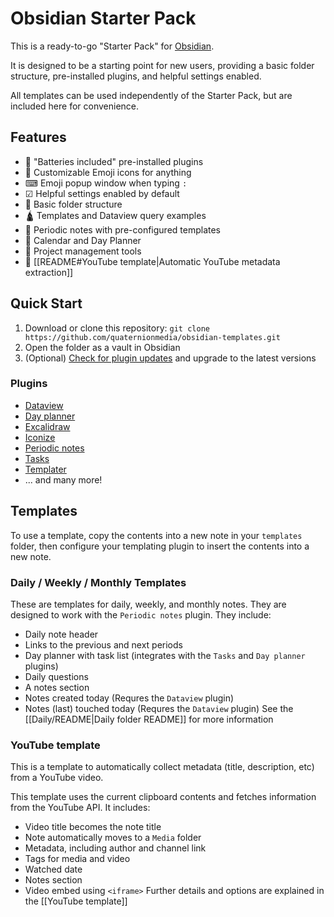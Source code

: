 # Obsidian Starter Pack
This is a ready-to-go "Starter Pack" for [Obsidian](https://obsidian.md/). 

It is designed to be a starting point for new users, providing a basic folder structure, pre-installed plugins, and helpful settings enabled. 

All templates can be used independently of the Starter Pack, but are included here for convenience.

## Features
- 🔋 "Batteries included" pre-installed plugins
- 🙂 Customizable Emoji icons for anything
- ⌨ Emoji popup window when typing `:`
- ☑ Helpful settings enabled by default
- 📂 Basic folder structure
- 🛕 Templates and Dataview query examples
- 📓 Periodic notes with pre-configured templates
- 📆 Calendar and Day Planner
- 👷 Project management tools
- 🎥 [[README#YouTube template|Automatic YouTube metadata extraction]]

## Quick Start
1. Download or clone this repository: `git clone https://github.com/quaternionmedia/obsidian-templates.git`
2. Open the folder as a vault in Obsidian
3. (Optional) [Check for plugin updates](obsidian://advanced-uri?settingid=third-party-plugin) and upgrade to the latest versions

### Plugins
- [Dataview](https://github.com/blacksmithgu/obsidian-dataview)
- [Day planner](https://github.com/ivan-lednev/obsidian-day-planner)
- [Excalidraw](https://github.com/zsviczian/obsidian-excalidraw-plugin)
- [Iconize](https://github.com/FlorianWoelki/obsidian-iconize)
- [Periodic notes](https://github.com/liamcain/obsidian-periodic-notes)
- [Tasks](https://github.com/obsidian-tasks-group/obsidian-tasks)
- [Templater](https://github.com/SilentVoid13/Templater)
- ... and many more!

## Templates
To use a template, copy the contents into a new note in your `templates` folder, then configure your templating plugin to insert the contents into a new note.

### Daily / Weekly / Monthly Templates
These are templates for daily, weekly, and monthly notes. They are designed to work with the `Periodic notes` plugin. They include:
- Daily note header
- Links to the previous and next periods
- Day planner with task list (integrates with the `Tasks` and `Day planner` plugins)
- Daily questions
- A notes section
- Notes created today (Requres the `Dataview` plugin)
- Notes (last) touched today (Requres the `Dataview` plugin)
See the [[Daily/README|Daily folder README]] for more information

### YouTube template
This is a template to automatically collect metadata (title, description, etc) from a YouTube video. 

This template uses the current clipboard contents and fetches information from the YouTube API. It includes:
- Video title becomes the note title
- Note automatically moves to a `Media` folder
- Metadata, including author and channel link
- Tags for media and video
- Watched date
- Notes section
- Video embed using `<iframe>`
Further details and options are explained in the [[YouTube template]]
